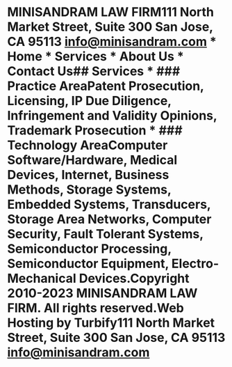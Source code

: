 # MINISANDRAM LAW FIRM111 North Market Street,   Suite 300  San Jose, CA 95113  info@minisandram.com  * Home  * Services  * About Us  * Contact Us## Services  * ### Practice AreaPatent Prosecution, Licensing, IP Due Diligence, Infringement and Validity Opinions, Trademark Prosecution  * ### Technology AreaComputer Software/Hardware, Medical Devices, Internet, Business Methods, Storage Systems, Embedded Systems, Transducers, Storage Area Networks, Computer Security, Fault Tolerant Systems, Semiconductor Processing, Semiconductor Equipment, Electro-Mechanical Devices.Copyright 2010-2023 MINISANDRAM LAW FIRM. All rights reserved.Web Hosting by Turbify111 North Market Street,   Suite 300  San Jose, CA 95113  info@minisandram.com
